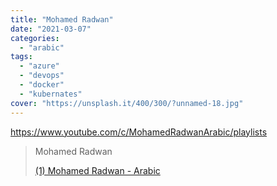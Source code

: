 ```yaml
---
title: "Mohamed Radwan"
date: "2021-03-07"
categories:
  - "arabic"
tags:
  - "azure"
  - "devops"
  - "docker"
  - "kubernates"
cover: "https://unsplash.it/400/300/?unnamed-18.jpg"
---
```


https://www.youtube.com/c/MohamedRadwanArabic/playlists

> Mohamed Radwan
>
> [(1) Mohamed Radwan - Arabic ](https://www.youtube.com/c/MohamedRadwanArabic/playlists)
